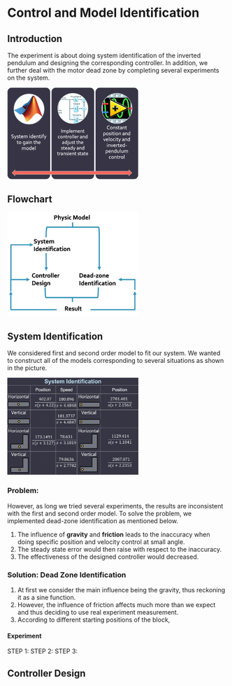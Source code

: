 # Control and Model Identification
## Introduction

The experiment is about doing system identification of the inverted pendulum and designing the corresponding controller. In addition, we further deal with the motor dead zone by completing several experiments on the system. 

<img src="Image/Exp_purpose.png" width="300" >


## Flowchart

<img src="Image/Flowchart.png" width="300" >

## System Identification
We considered first and second order model to fit our system. We wanted to construct all of the models corresponding to several situations as shown in the picture. 

<img src="Image/System_Identification.png" width="300">

### Problem:

However, as long we tried several experiments, the results are inconsistent with the first and second order model. To solve the problem, we implemented dead-zone identification as mentioned below.
1. The influence of **gravity** and **friction** leads to the inaccuracy when doing specific position and velocity control at small angle.
2. The steady state error would then raise with respect to the inaccuracy. 
3. The effectiveness of the designed controller would decreased. 

### Solution: Dead Zone Identification
1. At first we consider the main influence being the gravity, thus reckoning it as a sine function. 
2. However, the influence of friction affects much more than we expect and thus deciding to use real experiment measurement. 
3. According to different starting positions of the block, 
#### Experiment
STEP 1:
STEP 2:
STEP 3:

## Controller Design
